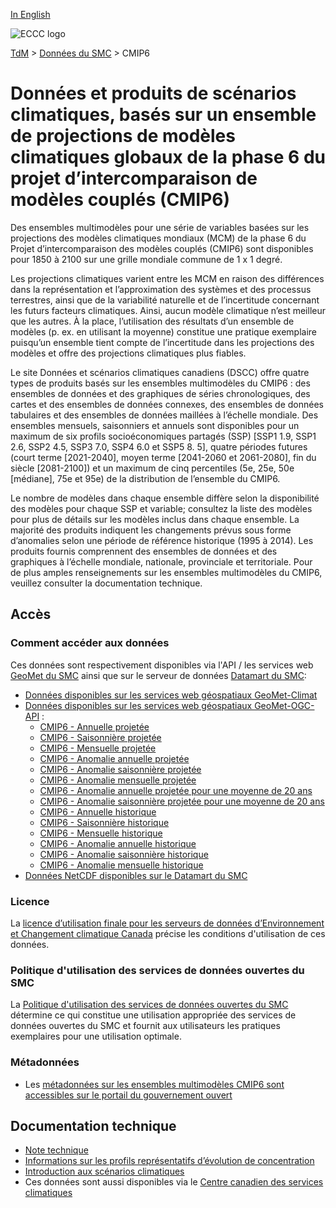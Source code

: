 [In English](readme_cmip5_en.md)

![ECCC logo](../../img_eccc-logo.png)

[TdM](../../readme_fr.md) > [Données du SMC](../readme_fr.md) > CMIP6

# Données et produits de scénarios climatiques, basés sur un ensemble de projections de modèles climatiques globaux de la phase 6 du projet d’intercomparaison de modèles couplés (CMIP6) 

Des ensembles multimodèles pour une série de variables basées sur les projections des modèles climatiques mondiaux (MCM) de la phase 6 du Projet d’intercomparaison des modèles couplés (CMIP6) sont disponibles pour 1850 à 2100 sur une grille mondiale commune de 1 x 1 degré.

Les projections climatiques varient entre les MCM en raison des différences dans la représentation et l’approximation des systèmes et des processus terrestres, ainsi que de la variabilité naturelle et de l’incertitude concernant les futurs facteurs climatiques. Ainsi, aucun modèle climatique n’est meilleur que les autres. À la place, l’utilisation des résultats d’un ensemble de modèles (p. ex. en utilisant la moyenne) constitue une pratique exemplaire puisqu’un ensemble tient compte de l’incertitude dans les projections des modèles et offre des projections climatiques plus fiables.

Le site Données et scénarios climatiques canadiens (DSCC) offre quatre types de produits basés sur les ensembles multimodèles du CMIP6 : des ensembles de données et des graphiques de séries chronologiques, des cartes et des ensembles de données connexes, des ensembles de données tabulaires et des ensembles de données maillées à l’échelle mondiale. Des ensembles mensuels, saisonniers et annuels sont disponibles pour un maximum de six profils socioéconomiques partagés (SSP) [SSP1 1.9, SSP1 2.6, SSP2 4.5, SSP3 7.0, SSP4 6.0 et SSP5 8. 5], quatre périodes futures (court terme [2021-2040], moyen terme [2041-2060 et 2061-2080], fin du siècle [2081-2100]) et un maximum de cinq percentiles (5e, 25e, 50e [médiane], 75e et 95e) de la distribution de l’ensemble du CMIP6.

Le nombre de modèles dans chaque ensemble diffère selon la disponibilité des modèles pour chaque SSP et variable; consultez la liste des modèles pour plus de détails sur les modèles inclus dans chaque ensemble. La majorité des produits indiquent les changements prévus sous forme d’anomalies selon une période de référence historique (1995 à 2014). Les produits fournis comprennent des ensembles de données et des graphiques à l’échelle mondiale, nationale, provinciale et territoriale. Pour de plus amples renseignements sur les ensembles multimodèles du CMIP6, veuillez consulter la documentation technique.

## Accès

### Comment accéder aux données

Ces données sont respectivement disponibles via l'API / les services web [GeoMet du SMC](../../msc-geomet/readme_fr.md) ainsi que sur le serveur de données [Datamart du SMC](../../msc-datamart/readme_fr.md):

* [Données disponibles sur les services web géospatiaux GeoMet-Climat](readme_cmip6-geomet_fr.md)
* [Données disponibles sur les services web géospatiaux GeoMet-OGC-API](https://api.meteo.gc.ca/) :
    * [CMIP6 - Annuelle projetée](https://api.meteo.gc.ca/collections/climate:cmip6:projected:annual:absolute)
    * [CMIP6 - Saisonnière projetée](https://api.meteo.gc.ca/collections/climate:cmip6:projected:seasonal:absolute)
    * [CMIP6 - Mensuelle projetée](https://api.meteo.gc.ca/collections/climate:cmip6:projected:monthly:absolute)
    * [CMIP6 - Anomalie annuelle projetée](https://api.meteo.gc.ca/collections/climate:cmip6:projected:annual:anomaly)
    * [CMIP6 - Anomalie saisonnière projetée](https://api.meteo.gc.ca/collections/climate:cmip6:projected:seasonal:anomaly)
    * [CMIP6 - Anomalie mensuelle projetée](https://api.meteo.gc.ca/collections/climate:cmip6:projected:monthly:anomaly)
    * [CMIP6 - Anomalie annuelle projetée pour une moyenne de 20 ans](https://api.meteo.gc.ca/collections/climate:cmip6:projected:annual:P20Y-Avg)
    * [CMIP6 - Anomalie saisonnière projetée pour une moyenne de 20 ans](https://api.meteo.gc.ca/collections/climate:cmip6:projected:seasonal:P20Y-Avg)
    * [CMIP6 - Annuelle historique](https://api.meteo.gc.ca/collections/climate:cmip6:historical:annual:absolute)
    * [CMIP6 - Saisonnière historique](https://api.meteo.gc.ca/collections/climate:cmip6:historical:seasonal:absolute)
    * [CMIP6 - Mensuelle historique](https://api.meteo.gc.ca/collections/climate:cmip6:historical:monthly:absolute)
    * [CMIP6 - Anomalie annuelle historique](https://api.meteo.gc.ca/collections/climate:cmip6:historical:annual:anomaly)
    * [CMIP6 - Anomalie saisonnière historique](https://api.meteo.gc.ca/collections/climate:cmip6:historical:seasonal:anomaly)
    * [CMIP6 - Anomalie mensuelle historique](https://api.meteo.gc.ca/collections/climate:cmip6:historical:monthly:anomaly)
* [Données NetCDF disponibles sur le Datamart du SMC](readme_cmip6-datamart_fr.md)



### Licence

La [licence d’utilisation finale pour les serveurs de données d’Environnement et Changement climatique Canada](../../licence/readme_fr.md) précise les conditions d'utilisation de ces données.

### Politique d'utilisation des services de données ouvertes du SMC

La [Politique d'utilisation des services de données ouvertes du SMC](../../usage-policy/readme_fr.md) détermine ce qui constitue une utilisation appropriée des services de données ouvertes du SMC et fournit aux utilisateurs les pratiques exemplaires pour une utilisation optimale.
### Métadonnées

* Les [métadonnées sur les ensembles multimodèles CMIP6 sont accessibles sur le portail du gouvernement ouvert](https://catalogue.ec.gc.ca/geonetwork/srv/fre/catalog.search#/metadata/7e7337b7-d36c-4486-a8df-16609a6b99bd)

## Documentation technique

* [Note technique](https://collaboration.cmc.ec.gc.ca/cmc/cmos/public_doc/msc-data/climate_cmip6/CMIP6_Technical_Documentation_fr.pdf)
* [Informations sur les profils représentatifs d’évolution de concentration](http://scenarios-climatiques.canada.ca/index.php?page=scen-rcp)
* [Introduction aux scénarios climatiques](http://scenarios-climatiques.canada.ca/index.php?page=cmip6-scenarios)
* Ces données sont aussi disponibles via le [Centre canadien des services climatiques](https://www.canada.ca/fr/environnement-changement-climatique/services/changements-climatiques/centre-canadien-services-climatiques/a-propos.html)


<style>
  #legend-img {
    margin: 0px;
    height:280px;
  }
  #legend-popup {
    position: absolute;
    top: 40px;
    right: 8px;
    z-index: 2;
  }
  .legend-switch{
    top: 8px;
    right: .5em;
  }
  .ol-touch .legend-switch {
    top: 80px;
  }
</style>

<link rel="stylesheet" href="https://cdn.jsdelivr.net/npm/ol@v7.3.0/ol.css" type="text/css"/>
<script src="https://cdn.polyfill.io/v2/polyfill.min.js?features=requestAnimationFrame,Element.prototype.classList,URL"></script>
<script src="https://cdn.jsdelivr.net/npm/ol@v7.3.0/dist/ol.js"></script>
<script src="https://cdnjs.cloudflare.com/ajax/libs/FileSaver.js/1.3.3/FileSaver.min.js"></script>
<script>
    function isIE() {
      return window.navigator.userAgent.match(/(MSIE|Trident)/);
    }
    var head = document.getElementsByTagName('head')[0];
    var js = document.createElement("script");
    js.type = "text/javascript";
    if (isIE())
    {
        js.src = "../../../js/cmip5_ie.js";
        document.getElementById("controller").setAttribute("hidden", true);
    }
    else
    {
        js.src = "../../../js/cmip5.js";
    }
    head.appendChild(js);
</script>
